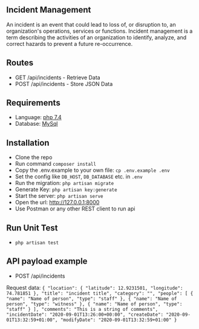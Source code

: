 ## Incident Management

An incident is an event that could lead to loss of, or disruption to, an organization's operations, services or functions. Incident management is a term describing the activities of an organization to identify, analyze, and correct hazards to prevent a future re-occurrence.

## Routes
- GET /api/incidents - Retrieve Data
- POST /api/incidents - Store JSON Data

## Requirements

- Language: [php 7.4](https://www.php.net/)
- Database: [MySql](https://www.mysql.com)

## Installation

- Clone the repo
- Run command `composer install`
- Copy the .env.example to your own file: `cp .env.example .env`
- Set the config like `DB_HOST`, `DB_DATABASE` etc. in `.env`
- Run the migration: `php artisan migrate`
- Generate Key: `php artisan key:generate`
- Start the server: `php artisan serve`
- Open the url: <http://127.0.0.1:8000>
- Use Postman or any other REST client to run api

## Run Unit Test
- `php artisan test`
## API payload example
- POST /api/incidents

Request data: 
`{
   "location": {
     "latitude": 12.9231501,
     "longitude": 74.781851
   },
   "title": "incident title",
   "category": "",
   "people": [
     {
       "name": "Name of person",
       "type": "staff"
     },
     {
       "name": "Name of person",
       "type": "witness"
     },
     {
       "name": "Name of person",
       "type": "staff"
     }
   ],
   "comments": "This is a string of comments",
   "incidentDate": "2020-09-01T13:26:00+00:00",
   "createDate": "2020-09-01T13:32:59+01:00",
   "modifyDate": "2020-09-01T13:32:59+01:00"
 }`
